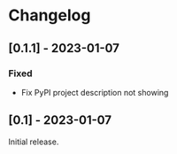 <!--
Copyright © 2023 Andrei Tatar <andrei.ttr@gmail.com>

SPDX-License-Identifier: CC-BY-SA-4.0
-->

# Changelog

## [0.1.1] - 2023-01-07

### Fixed
- Fix PyPI project description not showing

## [0.1] - 2023-01-07
Initial release.
